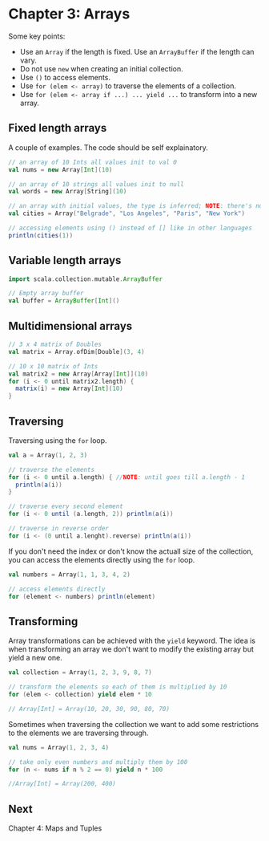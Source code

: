 Chapter 3: Arrays
=================

Some key points:
- Use an `Array` if the length is fixed. Use an `ArrayBuffer` if the length can vary.
- Do not use `new` when creating an initial collection.
- Use `()` to access elements.
- Use `for (elem <- array)` to traverse the elements of a collection.
- Use `for (elem <- array if ...) ... yield ...` to transform into a new array.

Fixed length arrays
-------------------
A couple of examples. The code should be self explainatory. 

```scala 
// an array of 10 Ints all values init to val 0
val nums = new Array[Int](10) 

// an array of 10 strings all values init to null
val words = new Array[String](10)

// an array with initial values, the type is inferred; NOTE: there's no new keyword for this construct
val cities = Array("Belgrade", "Los Angeles", "Paris", "New York")

// accessing elements using () instead of [] like in other languages
println(cities(1))
```

Variable length arrays
----------------------
```scala
import scala.collection.mutable.ArrayBuffer

// Empty array buffer
val buffer = ArrayBuffer[Int]()
```

Multidimensional arrays
-----------------------
```scala
// 3 x 4 matrix of Doubles
val matrix = Array.ofDim[Double](3, 4)

// 10 x 10 matrix of Ints
val matrix2 = new Array[Array[Int]](10)
for (i <- 0 until matrix2.length) {
  matrix(i) = new Array[Int](10)
}
```

Traversing
----------
Traversing using the `for` loop. 

```scala
val a = Array(1, 2, 3)

// traverse the elements 
for (i <- 0 until a.length) { //NOTE: until goes till a.length - 1
  println(a(i))
}

// traverse every second element
for (i <- 0 until (a.length, 2)) println(a(i))

// traverse in reverse order
for (i <- (0 until a.lenght).reverse) println(a(i))
```

If you don't need the index or don't know the actuall size of the collection, you can access the elements directly using the `for` loop. 

```scala 
val numbers = Array(1, 1, 3, 4, 2)

// access elements directly 
for (element <- numbers) println(element)
```

Transforming
------------
Array transformations can be achieved with the `yield` keyword. The idea is when transforming an array we don't want to modify the existing array but yield a new one. 

```scala
val collection = Array(1, 2, 3, 9, 8, 7)

// transform the elements so each of them is multiplied by 10
for (elem <- collection) yield elem * 10

// Array[Int] = Array(10, 20, 30, 90, 80, 70)
```

Sometimes when traversing the collection we want to add some restrictions to the elements we are traversing through.

```scala
val nums = Array(1, 2, 3, 4)

// take only even numbers and multiply them by 100
for (n <- nums if n % 2 == 0) yield n * 100

//Array[Int] = Array(200, 400)
```

Next
----
Chapter 4: Maps and Tuples
